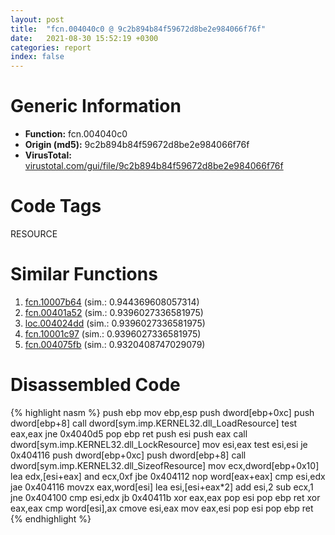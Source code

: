 ```yaml
---
layout: post
title:  "fcn.004040c0 @ 9c2b894b84f59672d8be2e984066f76f"
date:   2021-08-30 15:52:19 +0300
categories: report
index: false
---
```


# Generic Information
- **Function:** fcn.004040c0
- **Origin (md5):** 9c2b894b84f59672d8be2e984066f76f
- **VirusTotal:** [virustotal.com/gui/file/9c2b894b84f59672d8be2e984066f76f][virustotal_ref]

# Code Tags
<span class="tag" id="RESOURCE">RESOURCE</span>


# Similar Functions

1. [fcn.10007b64][similar_1_ref] (sim.: 0.944369608057314)
2. [fcn.00401a52][similar_2_ref] (sim.: 0.9396027336581975)
3. [loc.004024dd][similar_3_ref] (sim.: 0.9396027336581975)
4. [fcn.10001c97][similar_4_ref] (sim.: 0.9396027336581975)
5. [fcn.004075fb][similar_5_ref] (sim.: 0.9320408747029079)


# Disassembled Code

{% highlight nasm %}
push ebp
mov ebp,esp
push dword[ebp+0xc]
push dword[ebp+8]
call dword[sym.imp.KERNEL32.dll_LoadResource]
test eax,eax
jne 0x4040d5
pop ebp
ret
push esi
push eax
call dword[sym.imp.KERNEL32.dll_LockResource]
mov esi,eax
test esi,esi
je 0x404116
push dword[ebp+0xc]
push dword[ebp+8]
call dword[sym.imp.KERNEL32.dll_SizeofResource]
mov ecx,dword[ebp+0x10]
lea edx,[esi+eax]
and ecx,0xf
jbe 0x404112
nop word[eax+eax]
cmp esi,edx
jae 0x404116
movzx eax,word[esi]
lea esi,[esi+eax*2]
add esi,2
sub ecx,1
jne 0x404100
cmp esi,edx
jb 0x40411b
xor eax,eax
pop esi
pop ebp
ret
xor eax,eax
cmp word[esi],ax
cmove esi,eax
mov eax,esi
pop esi
pop ebp
ret
{% endhighlight %}


[similar_1_ref]: /report/fcn.10007b64@e5d49e0823e602f2ee948ac39d32c1eb
[similar_2_ref]: /report/fcn.00401a52@44e1ffcf4e71f4505c09d520fd75f1e4
[similar_3_ref]: /report/loc.004024dd@de21a548b66aa6c0b17491b6a31e14fa
[similar_4_ref]: /report/fcn.10001c97@481b545f5c18f2fce1caac67ddc419e8
[similar_5_ref]: /report/fcn.004075fb@b3771987fba16f4fba07d1109ec72c76
[virustotal_ref]: https://www.virustotal.com/gui/file/9c2b894b84f59672d8be2e984066f76f